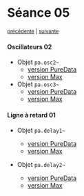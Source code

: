 # Séance 05

<p><sup><a href="../s05">précédente</a> | <a href="../s07">suivante</a></sup></p>

#### Oscillateurs 02

- Objet `pa.osc2~`
  - [version PureData](https://github.com/paccpp/PdObjects/tree/master/source/projects/pa.osc2_tilde)
  - [version Max](https://github.com/paccpp/MaxObjects/tree/master/source/projects/pa.osc2_tilde)
- Objet `pa.osc3~`
  - [version PureData](https://github.com/paccpp/PdObjects/tree/master/source/projects/pa.osc3_tilde)
  - [version Max](https://github.com/paccpp/MaxObjects/tree/master/source/projects/pa.osc3_tilde)

#### Ligne à retard 01

- Objet `pa.delay1~`
  - [version PureData](https://github.com/paccpp/PdObjects/tree/master/source/projects/pa.delay1_tilde)
  - [version Max](https://github.com/paccpp/MaxObjects/tree/master/source/projects/pa.delay1_tilde)

- Objet `pa.delay2~`
  - [version PureData](https://github.com/paccpp/PdObjects/tree/master/source/projects/pa.delay2_tilde)
  - [version Max](https://github.com/paccpp/MaxObjects/tree/master/source/projects/pa.delay2_tilde)
